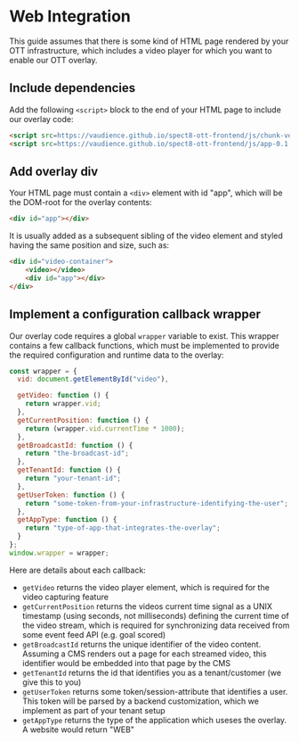 # Web Integration

This guide assumes that there is some kind of HTML page rendered by your OTT infrastructure, which 
includes a video player for which you want to enable our OTT overlay.


## Include dependencies

Add the following `<script>` block to the end of your HTML page to include our overlay code:

```html
<script src=https://vaudience.github.io/spect8-ott-frontend/js/chunk-vendors-0.1.0.js></script>
<script src=https://vaudience.github.io/spect8-ott-frontend/js/app-0.1.0.js></script>
```

## Add overlay div

Your HTML page must contain a `<div>` element with id "app", which will be the DOM-root for the overlay contents:

```html
<div id="app"></div>
```

It is usually added as a subsequent sibling of the video element and styled having the same position and 
size, such as:

```html
<div id="video-container">
    <video></video>
    <div id="app"></div>
</div>
```

## Implement a configuration callback wrapper

Our overlay code requires a global `wrapper` variable to exist. This wrapper contains a few callback
functions, which must be implemented to provide the required configuration and runtime data to
the overlay:

```javascript
const wrapper = {
  vid: document.getElementById("video"),

  getVideo: function () {
    return wrapper.vid;
  },
  getCurrentPosition: function () {
    return (wrapper.vid.currentTime * 1000);
  },
  getBroadcastId: function () {
    return "the-broadcast-id"; 
  },
  getTenantId: function () {
    return "your-tenant-id";
  },
  getUserToken: function () {
    return "some-token-from-your-infrastructure-identifying-the-user";
  },
  getAppType: function () {
    return "type-of-app-that-integrates-the-overlay";
  }
};
window.wrapper = wrapper;
```

Here are details about each callback:

* <code>getVideo</code> returns the video player element, which is required for the video capturing feature
* <code>getCurrentPosition</code> returns the videos current time signal as a UNIX timestamp 
(using seconds, not milliseconds) defining the current time of the video stream, 
which is required for synchronizing data received from some event feed API (e.g. goal scored)
* <code>getBroadcastId</code> returns the unique identifier of the video content. Assuming a CMS renders out 
a page for each streamed video, this identifier would be embedded into that page by the CMS
* <code>getTenantId</code> returns the id that identifies you as a tenant/customer (we give this to you)
* <code>getUserToken</code> returns some token/session-attribute that identifies a user. This token will
be parsed by a backend customization, which we implement as part of your tenant setup
* <code>getAppType</code> returns the type of the application which useses the overlay. A website would return "WEB"